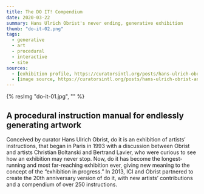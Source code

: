 ```yaml
---
title: The DO IT! Compendium
date: 2020-03-22
summary: Hans Ulrich Obrist's never ending, generative exhibition
thumb: "do-it-02.png"
tags:
  - generative
  - art
  - procedural
  - interactive
  - site
sources:
  - [exhibition profile, https://curatorsintl.org/posts/hans-ulrich-obrist-and-do-it-profiled-in-the-new-yorker]
  - [image source, https://curatorsintl.org/posts/hans-ulrich-obrist-and-do-it-profiled-in-the-new-yorker]
---
```


{% resImg "do-it-01.jpg", "" %}

## A procedural instruction manual for endlessly generating artwork

Conceived by curator Hans Ulrich Obrist, do it is an exhibition of artists’ instructions, that began in Paris in 1993 with a discussion between Obrist and artists Christian Boltanski and Bertrand Lavier, who were curious to see how an exhibition may never stop. Now, do it has become the longest-running and most far-reaching exhibition ever, giving new meaning to the concept of the “exhibition in progress.” In 2013, ICI and Obrist partnered to create the 20th anniversary version of do it, with new artists’ contributions and a compendium of over 250 instructions.